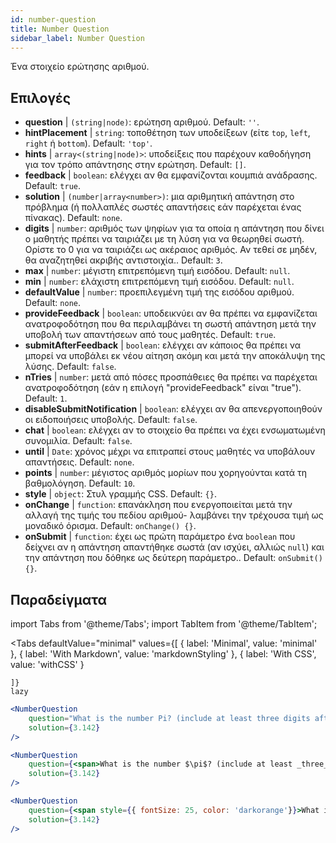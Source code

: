 ```yaml
---
id: number-question 
title: Number Question
sidebar_label: Number Question
---
```


Ένα στοιχείο ερώτησης αριθμού.

## Επιλογές

* __question__ | `(string|node)`: ερώτηση αριθμού. Default: `''`.
* __hintPlacement__ | `string`: τοποθέτηση των υποδείξεων (είτε `top`, `left`, `right` ή `bottom`). Default: `'top'`.
* __hints__ | `array<(string|node)>`: υποδείξεις που παρέχουν καθοδήγηση για τον τρόπο απάντησης στην ερώτηση. Default: `[]`.
* __feedback__ | `boolean`: ελέγχει αν θα εμφανίζονται κουμπιά ανάδρασης. Default: `true`.
* __solution__ | `(number|array<number>)`: μια αριθμητική απάντηση στο πρόβλημα (ή πολλαπλές σωστές απαντήσεις εάν παρέχεται ένας πίνακας). Default: `none`.
* __digits__ | `number`: αριθμός των ψηφίων για τα οποία η απάντηση που δίνει ο μαθητής πρέπει να ταιριάζει με τη λύση για να θεωρηθεί σωστή. Ορίστε το 0 για να ταιριάζει ως ακέραιος αριθμός. Αν τεθεί σε μηδέν, θα αναζητηθεί ακριβής αντιστοιχία.. Default: `3`.
* __max__ | `number`: μέγιστη επιτρεπόμενη τιμή εισόδου. Default: `null`.
* __min__ | `number`: ελάχιστη επιτρεπόμενη τιμή εισόδου. Default: `null`.
* __defaultValue__ | `number`: προεπιλεγμένη τιμή της εισόδου αριθμού. Default: `none`.
* __provideFeedback__ | `boolean`: υποδεικνύει αν θα πρέπει να εμφανίζεται ανατροφοδότηση που θα περιλαμβάνει τη σωστή απάντηση μετά την υποβολή των απαντήσεων από τους μαθητές. Default: `true`.
* __submitAfterFeedback__ | `boolean`: ελέγχει αν κάποιος θα πρέπει να μπορεί να υποβάλει εκ νέου αίτηση ακόμη και μετά την αποκάλυψη της λύσης. Default: `false`.
* __nTries__ | `number`: μετά από πόσες προσπάθειες θα πρέπει να παρέχεται ανατροφοδότηση (εάν η επιλογή "provideFeedback" είναι "true"). Default: `1`.
* __disableSubmitNotification__ | `boolean`: ελέγχει αν θα απενεργοποιηθούν οι ειδοποιήσεις υποβολής. Default: `false`.
* __chat__ | `boolean`: ελέγχει αν το στοιχείο θα πρέπει να έχει ενσωματωμένη συνομιλία. Default: `false`.
* __until__ | `Date`: χρόνος μέχρι να επιτραπεί στους μαθητές να υποβάλουν απαντήσεις. Default: `none`.
* __points__ | `number`: μέγιστος αριθμός μορίων που χορηγούνται κατά τη βαθμολόγηση. Default: `10`.
* __style__ | `object`: Στυλ γραμμής CSS. Default: `{}`.
* __onChange__ | `function`: επανάκληση που ενεργοποιείται μετά την αλλαγή της τιμής του πεδίου αριθμού- λαμβάνει την τρέχουσα τιμή ως μοναδικό όρισμα. Default: `onChange() {}`.
* __onSubmit__ | `function`: έχει ως πρώτη παράμετρο ένα `boolean` που δείχνει αν η απάντηση απαντήθηκε σωστά (αν ισχύει, αλλιώς `null`) και την απάντηση που δόθηκε ως δεύτερη παράμετρο.. Default: `onSubmit() {}`.


## Παραδείγματα

import Tabs from '@theme/Tabs';
import TabItem from '@theme/TabItem';

<Tabs
    defaultValue="minimal"
    values={[
        { label: 'Minimal', value: 'minimal' },
        { label: 'With Markdown', value: 'markdownStyling' },
        { label: 'With CSS', value: 'withCSS' }
        
    ]}
    lazy
>

<TabItem value="minimal">

```jsx live
<NumberQuestion
    question="What is the number Pi? (include at least three digits after the decimal point)"
    solution={3.142}
/>
```
</TabItem>

<TabItem value="markdownStyling">

```jsx live
<NumberQuestion
    question={<span>What is the number $\pi$? (include at least _three_ digits after the decimal point)</span>}
    solution={3.142}
/>
```
</TabItem>

<TabItem value="withCSS">

```jsx live
<NumberQuestion
    question={<span style={{ fontSize: 25, color: 'darkorange'}}>What is the number PI - three digits after the period</span>}
    solution={3.142}
/>
```
</TabItem>

</Tabs>
